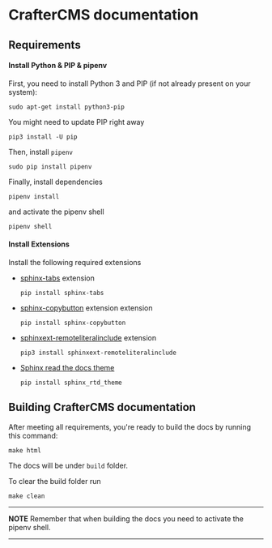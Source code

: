 # CrafterCMS documentation

## Requirements

#### Install Python & PIP & pipenv

First, you need to install Python 3 and PIP (if not already present on your system):

```
sudo apt-get install python3-pip
```

You might need to update PIP right away

```
pip3 install -U pip
```

Then, install `pipenv`

```
sudo pip install pipenv
```

Finally, install dependencies

```
pipenv install
```

and activate the pipenv shell

```
pipenv shell
```

#### Install Extensions

Install the following required extensions

- [sphinx-tabs](https://pypi.org/project/sphinx-tabs/) extension
  ```
  pip install sphinx-tabs
  ```
- [sphinx-copybutton](https://pypi.org/project/sphinx-copybutton/) extension extension
  ```  
  pip install sphinx-copybutton
  ``` 
- [sphinxext-remoteliteralinclude](https://pypi.org/project/sphinxext-remoteliteralinclude/) extension
  ```
  pip3 install sphinxext-remoteliteralinclude
  ```

- [Sphinx read the docs theme](https://pypi.org/project/sphinx-rtd-theme/)
  ```
  pip install sphinx_rtd_theme
  ```

## Building CrafterCMS documentation

After meeting all requirements, you're ready to build the docs by running this command:

```
make html
```

The docs will be under `build` folder.

To clear the build folder run

```
make clean
```

---
**NOTE**
Remember that when building the docs you need to activate the pipenv shell.

---
